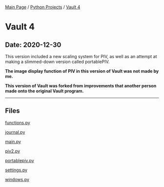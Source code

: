 [Main Page](/) / [Python Projects](/python) / [Vault 4](/python/2020-12-30_Vault_4)

# Vault 4

## Date: 2020-12-30

This version included a new scaling system for PIV, as well as an attempt at making a slimmed-down version called portablePIV.

**The image display function of PIV in this version of Vault was not made by me.**

**This version of Vault was forked from improvements that another person made onto the original Vault program.**

-----

## Files

[functions.py](functions.py)

[journal.py](journal.py)

[main.py](main.py)

[piv2.py](piv2.py)

[portablepiv.py](portablepiv.py)

[settings.py](settings.py)

[windows.py](windows.py)
